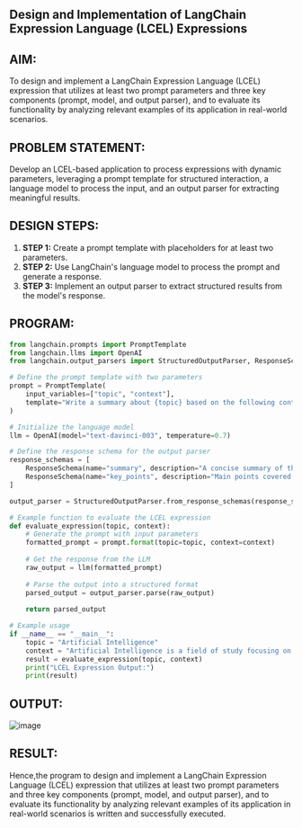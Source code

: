 ## Design and Implementation of LangChain Expression Language (LCEL) Expressions


## AIM:  
To design and implement a LangChain Expression Language (LCEL) expression that utilizes at least two prompt parameters and three key components (prompt, model, and output parser), and to evaluate its functionality by analyzing relevant examples of its application in real-world scenarios.  


## PROBLEM STATEMENT:  
Develop an LCEL-based application to process expressions with dynamic parameters, leveraging a prompt template for structured interaction, a language model to process the input, and an output parser for extracting meaningful results.


## DESIGN STEPS:  
1. **STEP 1:** Create a prompt template with placeholders for at least two parameters.  
2. **STEP 2:** Use LangChain's language model to process the prompt and generate a response.  
3. **STEP 3:** Implement an output parser to extract structured results from the model's response.


## PROGRAM:  

```python
from langchain.prompts import PromptTemplate
from langchain.llms import OpenAI
from langchain.output_parsers import StructuredOutputParser, ResponseSchema

# Define the prompt template with two parameters
prompt = PromptTemplate(
    input_variables=["topic", "context"],
    template="Write a summary about {topic} based on the following context: {context}"
)

# Initialize the language model
llm = OpenAI(model="text-davinci-003", temperature=0.7)

# Define the response schema for the output parser
response_schemas = [
    ResponseSchema(name="summary", description="A concise summary of the topic"),
    ResponseSchema(name="key_points", description="Main points covered in the summary")
]

output_parser = StructuredOutputParser.from_response_schemas(response_schemas)

# Example function to evaluate the LCEL expression
def evaluate_expression(topic, context):
    # Generate the prompt with input parameters
    formatted_prompt = prompt.format(topic=topic, context=context)
    
    # Get the response from the LLM
    raw_output = llm(formatted_prompt)
    
    # Parse the output into a structured format
    parsed_output = output_parser.parse(raw_output)
    
    return parsed_output

# Example usage
if __name__ == "__main__":
    topic = "Artificial Intelligence"
    context = "Artificial Intelligence is a field of study focusing on creating machines capable of mimicking human intelligence. It includes machine learning, robotics, and natural language processing."
    result = evaluate_expression(topic, context)
    print("LCEL Expression Output:")
    print(result)
```
## OUTPUT:
![image](https://github.com/user-attachments/assets/444ceaf6-aa2d-42b4-bf27-42162d8b51fc)

## RESULT:
Hence,the program to design and implement a LangChain Expression Language (LCEL) expression that utilizes at least two prompt parameters and three key components (prompt, model, and output parser), and to evaluate its functionality by analyzing relevant examples of its application in real-world scenarios is written and successfully executed.
